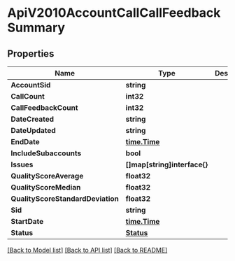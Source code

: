 # ApiV2010AccountCallCallFeedbackSummary

## Properties

Name | Type | Description | Notes
------------ | ------------- | ------------- | -------------
**AccountSid** | **string** |  | [optional] 
**CallCount** | **int32** |  | [optional] 
**CallFeedbackCount** | **int32** |  | [optional] 
**DateCreated** | **string** |  | [optional] 
**DateUpdated** | **string** |  | [optional] 
**EndDate** | [**time.Time**](time.Time.md) |  | [optional] 
**IncludeSubaccounts** | **bool** |  | [optional] 
**Issues** | **[]map[string]interface{}** |  | [optional] 
**QualityScoreAverage** | **float32** |  | [optional] 
**QualityScoreMedian** | **float32** |  | [optional] 
**QualityScoreStandardDeviation** | **float32** |  | [optional] 
**Sid** | **string** |  | [optional] 
**StartDate** | [**time.Time**](time.Time.md) |  | [optional] 
**Status** | [**Status**](status.md) |  | [optional] 

[[Back to Model list]](../README.md#documentation-for-models) [[Back to API list]](../README.md#documentation-for-api-endpoints) [[Back to README]](../README.md)


